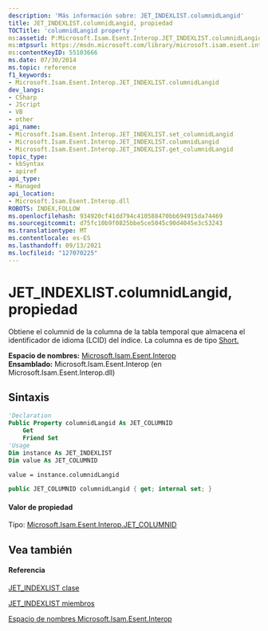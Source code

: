 ```yaml
---
description: 'Más información sobre: JET_INDEXLIST.columnidLangid'
title: JET_INDEXLIST.columnidLangid, propiedad
TOCTitle: 'columnidLangid property '
ms:assetid: P:Microsoft.Isam.Esent.Interop.JET_INDEXLIST.columnidLangid
ms:mtpsurl: https://msdn.microsoft.com/library/microsoft.isam.esent.interop.jet_indexlist.columnidlangid(v=EXCHG.10)
ms:contentKeyID: 55103666
ms.date: 07/30/2014
ms.topic: reference
f1_keywords:
- Microsoft.Isam.Esent.Interop.JET_INDEXLIST.columnidLangid
dev_langs:
- CSharp
- JScript
- VB
- other
api_name:
- Microsoft.Isam.Esent.Interop.JET_INDEXLIST.set_columnidLangid
- Microsoft.Isam.Esent.Interop.JET_INDEXLIST.columnidLangid
- Microsoft.Isam.Esent.Interop.JET_INDEXLIST.get_columnidLangid
topic_type:
- kbSyntax
- apiref
api_type:
- Managed
api_location:
- Microsoft.Isam.Esent.Interop.dll
ROBOTS: INDEX,FOLLOW
ms.openlocfilehash: 934920cf41dd794c410588470bb694915da74469
ms.sourcegitcommit: d75fc10b9f0825bbe5ce5045c90d4045e3c53243
ms.translationtype: MT
ms.contentlocale: es-ES
ms.lasthandoff: 09/13/2021
ms.locfileid: "127070225"
---
```

# <a name="jet_indexlistcolumnidlangid-property"></a>JET_INDEXLIST.columnidLangid, propiedad

Obtiene el columnid de la columna de la tabla temporal que almacena el identificador de idioma (LCID) del índice. La columna es de tipo [Short.](./jet-coltyp-enumeration.md)

**Espacio de nombres:**  [Microsoft.Isam.Esent.Interop](./microsoft.isam.esent.interop-namespace.md)  
**Ensamblado:**  Microsoft.Isam.Esent.Interop (en Microsoft.Isam.Esent.Interop.dll)

## <a name="syntax"></a>Sintaxis

``` vb
'Declaration
Public Property columnidLangid As JET_COLUMNID
    Get
    Friend Set
'Usage
Dim instance As JET_INDEXLIST
Dim value As JET_COLUMNID

value = instance.columnidLangid
```

``` csharp
public JET_COLUMNID columnidLangid { get; internal set; }
```

#### <a name="property-value"></a>Valor de propiedad

Tipo: [Microsoft.Isam.Esent.Interop.JET_COLUMNID](./jet-columnid-structure.md)  

## <a name="see-also"></a>Vea también

#### <a name="reference"></a>Referencia

[JET_INDEXLIST clase](./jet-indexlist-class.md)

[JET_INDEXLIST miembros](./jet-indexlist-members.md)

[Espacio de nombres Microsoft.Isam.Esent.Interop](./microsoft.isam.esent.interop-namespace.md)
